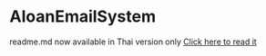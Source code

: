 # AloanEmailSystem
readme.md now available in Thai version only [Click here to read it](https://github.com/mopokan/AloanEmailSystem/blob/main/READMETHAI.md)

